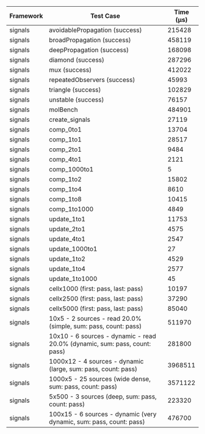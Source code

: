 | Framework | Test Case | Time (μs) |
| --- | --- | --- |
| signals | avoidablePropagation (success) | 215428 |
| signals | broadPropagation (success) | 458119 |
| signals | deepPropagation (success) | 168098 |
| signals | diamond (success) | 287296 |
| signals | mux (success) | 412022 |
| signals | repeatedObservers (success) | 45993 |
| signals | triangle (success) | 102829 |
| signals | unstable (success) | 76157 |
| signals | molBench | 484901 |
| signals | create_signals | 27119 |
| signals | comp_0to1 | 13704 |
| signals | comp_1to1 | 28517 |
| signals | comp_2to1 | 9484 |
| signals | comp_4to1 | 2121 |
| signals | comp_1000to1 | 5 |
| signals | comp_1to2 | 15802 |
| signals | comp_1to4 | 8610 |
| signals | comp_1to8 | 10415 |
| signals | comp_1to1000 | 4849 |
| signals | update_1to1 | 11753 |
| signals | update_2to1 | 4575 |
| signals | update_4to1 | 2547 |
| signals | update_1000to1 | 27 |
| signals | update_1to2 | 4529 |
| signals | update_1to4 | 2577 |
| signals | update_1to1000 | 45 |
| signals | cellx1000 (first: pass, last: pass) | 10197 |
| signals | cellx2500 (first: pass, last: pass) | 37290 |
| signals | cellx5000 (first: pass, last: pass) | 85040 |
| signals | 10x5 - 2 sources - read 20.0% (simple, sum: pass, count: pass) | 511970 |
| signals | 10x10 - 6 sources - dynamic - read 20.0% (dynamic, sum: pass, count: pass) | 281800 |
| signals | 1000x12 - 4 sources - dynamic (large, sum: pass, count: pass) | 3968511 |
| signals | 1000x5 - 25 sources (wide dense, sum: pass, count: pass) | 3571122 |
| signals | 5x500 - 3 sources (deep, sum: pass, count: pass) | 223320 |
| signals | 100x15 - 6 sources - dynamic (very dynamic, sum: pass, count: pass) | 476700 |
